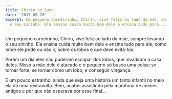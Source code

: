 ```yaml
---
title: Chirin no Suzu
date: '2017-09-28'
excerpt: Um pequeno carneirinho, Chirin, vive feliz ao lado da mãe, sempre levando
  o seu sininho. Ela ensina cuida muito bem dele e ensina tudo para...
---
```




Um pequeno carneirinho, Chirin, vive feliz ao lado da mãe, sempre levando o seu sininho. Ela ensina cuida muito bem dele e ensina tudo para ele, como onde ele pode ou não ir, sobre os lobos e que deve evitá-los.

Porém um dia eles não puderam escapar dos lobos, que invadiram a casa deles. Nisso a mãe dele é atacada e o pequeno só busca uma coisa: se tornar forte, se tornar como um lobo, e conseguir vingança.

É um pouco estranho: ainda que seja uma história um tanto infantil no meio ela dá uma reviravolta. Bem, acabei assistindo pela maratona de animes antigos e por que não esperava por esse final...